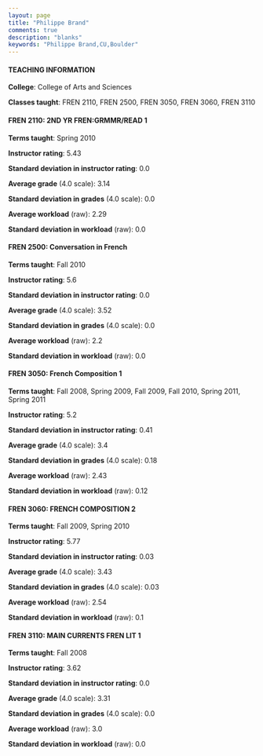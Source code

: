 ```yaml
---
layout: page
title: "Philippe Brand" 
comments: true
description: "blanks"
keywords: "Philippe Brand,CU,Boulder"
---
```

<head>
<script src="https://ajax.googleapis.com/ajax/libs/jquery/2.1.3/jquery.min.js"></script>
<script src="https://dl.dropboxusercontent.com/s/pc42nxpaw1ea4o9/highcharts.js?dl=0"></script>
<!-- <script src="../assets/js/highcharts.js"></script> -->
<style type="text/css">@font-face {
	font-family: "Bebas Neue";
	src: url(https://www.filehosting.org/file/details/544349/BebasNeue Regular.otf) format("opentype");
	}
	h1.Bebas { 
		font-family: "Bebas Neue", Verdana, Tahoma;
	}
</style>
</head>
	   
#### TEACHING INFORMATION

**College**: College of Arts and Sciences

**Classes taught**: FREN 2110, FREN 2500, FREN 3050, FREN 3060, FREN 3110

#### FREN 2110: 2ND YR FREN:GRMMR/READ 1

**Terms taught**: Spring 2010

**Instructor rating**: 5.43

**Standard deviation in instructor rating**: 0.0

**Average grade** (4.0 scale): 3.14

**Standard deviation in grades** (4.0 scale): 0.0

**Average workload** (raw): 2.29

**Standard deviation in workload** (raw): 0.0

#### FREN 2500: Conversation in French

**Terms taught**: Fall 2010

**Instructor rating**: 5.6

**Standard deviation in instructor rating**: 0.0

**Average grade** (4.0 scale): 3.52

**Standard deviation in grades** (4.0 scale): 0.0

**Average workload** (raw): 2.2

**Standard deviation in workload** (raw): 0.0

#### FREN 3050: French Composition 1

**Terms taught**: Fall 2008, Spring 2009, Fall 2009, Fall 2010, Spring 2011, Spring 2011

**Instructor rating**: 5.2

**Standard deviation in instructor rating**: 0.41

**Average grade** (4.0 scale): 3.4

**Standard deviation in grades** (4.0 scale): 0.18

**Average workload** (raw): 2.43

**Standard deviation in workload** (raw): 0.12

#### FREN 3060: FRENCH COMPOSITION 2

**Terms taught**: Fall 2009, Spring 2010

**Instructor rating**: 5.77

**Standard deviation in instructor rating**: 0.03

**Average grade** (4.0 scale): 3.43

**Standard deviation in grades** (4.0 scale): 0.03

**Average workload** (raw): 2.54

**Standard deviation in workload** (raw): 0.1

#### FREN 3110: MAIN CURRENTS FREN LIT 1

**Terms taught**: Fall 2008

**Instructor rating**: 3.62

**Standard deviation in instructor rating**: 0.0

**Average grade** (4.0 scale): 3.31

**Standard deviation in grades** (4.0 scale): 0.0

**Average workload** (raw): 3.0

**Standard deviation in workload** (raw): 0.0

